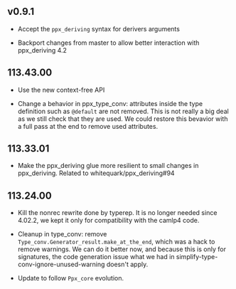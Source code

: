 ## v0.9.1

- Accept the `ppx_deriving` syntax for derivers arguments

- Backport changes from master to allow better interaction with
  ppx_deriving 4.2

## 113.43.00

- Use the new context-free API

- Change a behavior in ppx\_type\_conv: attributes inside the type
  definition such as `@default` are not removed. This is not really a
  big deal as we still check that they are used. We could restore this
  bevavior with a full pass at the end to remove used attributes.

## 113.33.01

- Make the ppx\_deriving glue more resilient to small changes in
  ppx\_deriving. Related to whitequark/ppx_deriving#94

## 113.24.00

- Kill the nonrec rewrite done by typerep. It is no longer needed since
  4.02.2, we kept it only for compatibility with the camlp4 code.

- Cleanup in type\_conv: remove `Type_conv.Generator_result.make_at_the_end`,
  which was a hack to remove warnings. We can do it better now, and because this
  is only for signatures, the code generation issue what we had in
  simplify-type-conv-ignore-unused-warning doesn't apply.

- Update to follow `Ppx_core` evolution.
